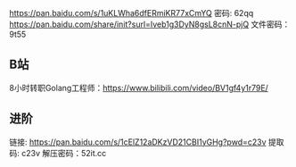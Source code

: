 https://pan.baidu.com/s/1uKLWha6dfERmiKR77xCmYQ 密码: 62qq
https://pan.baidu.com/share/init?surl=Iveb1g3DyN8gsL8cnN-pjQ 文件密码： 9t55

## B站
8小时转职Golang工程师：https://www.bilibili.com/video/BV1gf4y1r79E/

## 进阶
链接: https://pan.baidu.com/s/1cElZ12aDKzVD21CBI1yGHg?pwd=c23v 提取码: c23v 解压密码：52it.cc

